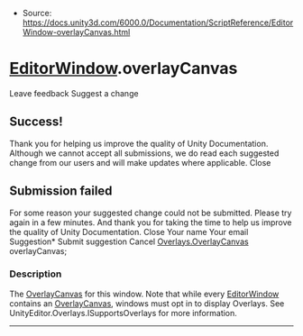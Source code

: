 * Source: https://docs.unity3d.com/6000.0/Documentation/ScriptReference/EditorWindow-overlayCanvas.html

#  [EditorWindow](https://docs.unity3d.com/6000.0/Documentation/ScriptReference/EditorWindow.html).overlayCanvas
Leave feedback
Suggest a change
## Success!
Thank you for helping us improve the quality of Unity Documentation. Although we cannot accept all submissions, we do read each suggested change from our users and will make updates where applicable.
Close
## Submission failed
For some reason your suggested change could not be submitted. Please <a>try again</a> in a few minutes. And thank you for taking the time to help us improve the quality of Unity Documentation.
Close
Your name Your email Suggestion* Submit suggestion
Cancel
[Overlays.OverlayCanvas](https://docs.unity3d.com/6000.0/Documentation/ScriptReference/Overlays.OverlayCanvas.html) overlayCanvas; 
### Description
The [OverlayCanvas](https://docs.unity3d.com/6000.0/Documentation/ScriptReference/Overlays.OverlayCanvas.html) for this window.
Note that while every [EditorWindow](https://docs.unity3d.com/6000.0/Documentation/ScriptReference/EditorWindow.html) contains an [OverlayCanvas](https://docs.unity3d.com/6000.0/Documentation/ScriptReference/Overlays.OverlayCanvas.html), windows must opt in to display Overlays. See UnityEditor.Overlays.ISupportsOverlays for more information.
* * *

